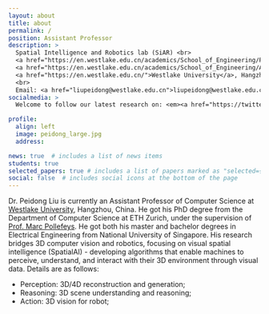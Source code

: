 ```yaml
---
layout: about
title: about
permalink: /
position: Assistant Professor
description: > 
  Spatial Intelligence and Robotics lab (SiAR) <br>
  <a href="https://en.westlake.edu.cn/academics/School_of_Engineering/Programs/AI/">Department of Artificial Intelligence</a><br>
  <a href="https://en.westlake.edu.cn/academics/School_of_Engineering/About/Overview/">School of Engineering </a> <br>
  <a href="https://en.westlake.edu.cn/">Westlake University</a>, Hangzhou, China
  <br>
  Email: <a href="liupeidong@westlake.edu.cn">liupeidong@westlake.edu.cn</a>
socialmedia: >
  Welcome to follow our latest research on: <em><a href="https://twitter.com/PeidongLiu_">Twitter</a></em>, <em><a href="https://github.com/WU-CVGL">Github</a></em>, <em><a href="https://www.zhihu.com/people/peterliueth">Zhihu</a></em> !!

profile:
  align: left
  image: peidong_large.jpg
  address: 

news: true  # includes a list of news items
students: true
selected_papers: true # includes a list of papers marked as "selected={true}"
social: false  # includes social icons at the bottom of the page
---
```


Dr. Peidong Liu is currently an Assistant Professor of Computer Science at [Westlake University](https://en.westlake.edu.cn/), Hangzhou, China. He got his PhD degree from the Department of Computer Science at ETH Zurich, under the supervision of [Prof. Marc Pollefeys](https://people.inf.ethz.ch/pomarc/). He got both his master and bachelor degrees in Electrical Engineering from National University of Singapore. His research bridges 3D computer vision and robotics, focusing on visual spatial intelligence (SpatialAI) - developing algorithms that enable machines to perceive, understand, and interact with their 3D environment through visual data. Details are as follows:
- Perception: 3D/4D reconstruction and generation;
- Reasoning: 3D scene understanding and reasoning;
- Action: 3D vision for robot;



